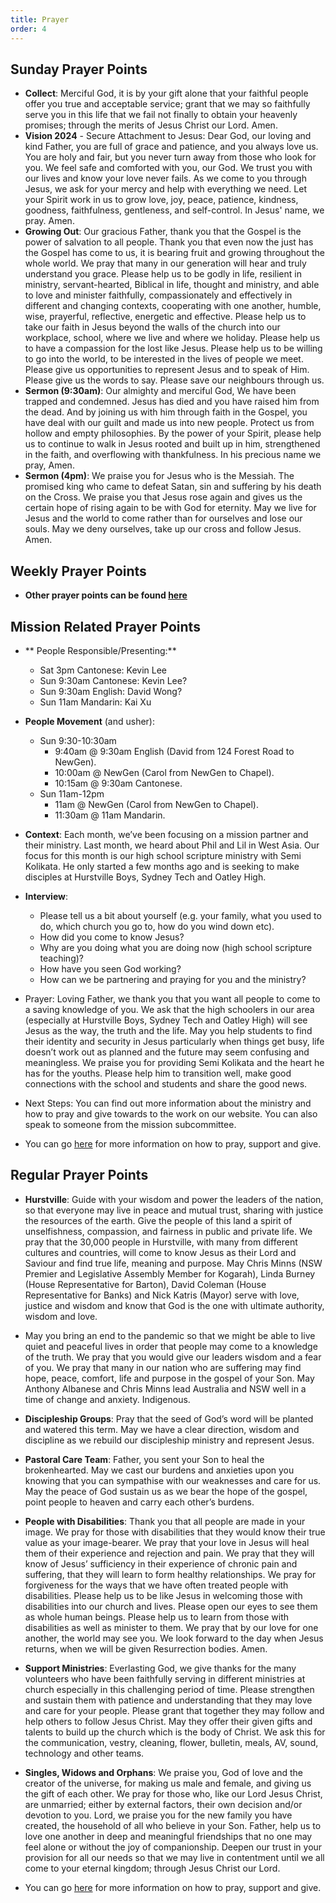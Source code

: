 ```yaml
---
title: Prayer
order: 4
---
```


## Sunday Prayer Points

- **Collect**: Merciful God, it is by your gift alone that your faithful people offer you true and acceptable service; grant that we may so faithfully serve you in this life that we fail not finally to obtain your heavenly promises; through the merits of Jesus Christ our Lord. Amen.
- **Vision 2024** - Secure Attachment to Jesus: Dear God, our loving and kind Father, you are full of grace and patience, and you always love us. You are holy and fair, but you never turn away from those who look for you. We feel safe and comforted with you, our God. We trust you with our lives and know your love never fails. As we come to you through Jesus, we ask for your mercy and help with everything we need. Let your Spirit work in us to grow love, joy, peace, patience, kindness, goodness, faithfulness, gentleness, and self-control. In Jesus' name, we pray. Amen.
- **Growing Out**: Our gracious Father, thank you that the Gospel is the power of salvation to all people. Thank you that even now the just has the Gospel has come to us, it is bearing fruit and growing throughout the whole world. We pray that many in our generation will hear and truly understand you grace. Please help us to be godly in life, resilient in ministry, servant-hearted, Biblical in life, thought and ministry, and able to love and minister faithfully, compassionately and effectively in different and changing contexts, cooperating with one another, humble, wise, prayerful, reflective, energetic and effective. Please help us to take our faith in Jesus beyond the walls of the church into our workplace, school, where we live and where we holiday. Please help us to have a compassion for the lost like Jesus. Please help us to be willing to go into the world, to be interested in the lives of people we meet. Please give us opportunities to represent Jesus and to speak of Him. Please give us the words to say. Please save our neighbours through us.
- **Sermon (9:30am)**: Our almighty and merciful God, We have been trapped and condemned. Jesus has died and you have raised him from the dead. And by joining us with him through faith in the Gospel, you have deal with our guilt and made us into new people. Protect us from hollow and empty philosophies. By the power of your Spirit, please help us to continue to walk in Jesus rooted and built up in him, strengthened in the faith, and overflowing with thankfulness. In his precious name we pray, Amen. 
- **Sermon (4pm)**: We praise you for Jesus who is the Messiah. The promised king who came to defeat Satan, sin and suffering by his death on the Cross. We praise you that Jesus rose again and gives us the certain hope of rising again to be with God for eternity. May we live for Jesus and the world to come rather than for ourselves and lose our souls. May we deny ourselves, take up our cross and follow Jesus. Amen. 



## Weekly Prayer Points
- **Other prayer points can be found [here](https://stgeorgeshurstville.org.au/prayer)** 


## Mission Related Prayer Points
- ** People Responsible/Presenting:**
  - Sat 3pm Cantonese: Kevin Lee
  - Sun 9:30am Cantonese: Kevin Lee?
  - Sun 9:30am English: David Wong?
  - Sun 11am Mandarin: Kai Xu
- **People Movement** (and usher):
  - Sun 9:30-10:30am
    - 9:40am @ 9:30am English (David from 124 Forest Road to NewGen). 
    - 10:00am @ NewGen (Carol from NewGen to Chapel). 
    - 10:15am @ 9:30am Cantonese. 
  - Sun 11am-12pm
    - 11am @ NewGen (Carol from NewGen to Chapel). 
    - 11:30am @ 11am Mandarin. 
- **Context**: Each month, we’ve been focusing on a mission partner and their ministry. Last month, we heard about Phil and Lil in West Asia. Our focus for this month is our high school scripture ministry with Semi Kolikata. He only started a few months ago and is seeking to make disciples at Hurstville Boys, Sydney Tech and Oatley High. 


- **Interview**:
  - Please tell us a bit about yourself (e.g. your family, what you used to do, which church you go to, how do you wind down etc). 
  - How did you come to know Jesus? 
  - Why are you doing what you are doing now (high school scripture teaching)? 
  - How have you seen God working? 
  - How can we be partnering and praying for you and the ministry? 
- Prayer: Loving Father, we thank you that you want all people to come to a saving knowledge of you. We ask that the high schoolers in our area (especially at Hurstville Boys, Sydney Tech and Oatley High) will see Jesus as the way, the truth and the life. May you help students to find their identity and security in Jesus particularly when things get busy, life doesn’t work out as planned and the future may seem confusing and meaningless. We praise you for providing Semi Kolikata and the heart he has for the youths. Please help him to transition well, make good connections with the school and students and share the good news.


- Next Steps: You can find out more information about the ministry and how to pray and give towards to the work on our website. You can also speak to someone from the mission subcommittee. 
- You can go [here](https://stgeorgeshurstville.org.au/mission-partners) for more information on how to pray, support and give.


## Regular Prayer Points
- **Hurstville**: Guide with your wisdom and power the leaders of the nation, so that everyone may live in peace and mutual trust, sharing with justice the resources of the earth. Give the people of this land a spirit of unselfishness, compassion, and fairness in public and private life. We pray that the 30,000 people in Hurstville, with many from different cultures and countries, will come to know Jesus as their Lord and Saviour and find true life, meaning and purpose. May Chris Minns (NSW Premier and Legislative Assembly Member for Kogarah), Linda Burney (House Representative for Barton), David Coleman (House Representative for Banks) and Nick Katris (Mayor) serve with love, justice and wisdom and know that God is the one with ultimate authority, wisdom and love. 
- May you bring an end to the pandemic so that we might be able to live quiet and peaceful lives in order that people may come to a knowledge of the truth. We pray that you would give our leaders wisdom and a fear of you. We pray that many in our nation who are suffering may find hope, peace, comfort, life and purpose in the gospel of your Son. May Anthony Albanese and Chris Minns lead Australia and NSW well in a time of change and anxiety. Indigenous.
- **Discipleship Groups**: Pray that the seed of God’s word will be planted and watered this term. May we have a clear direction, wisdom and discipline as we rebuild our discipleship ministry and represent Jesus. 
- **Pastoral Care Team**: Father, you sent your Son to heal the brokenhearted. May we cast our burdens and anxieties upon you knowing that you can sympathise with our weaknesses and care for us. May the peace of God sustain us as we bear the hope of the gospel, point people to heaven and carry each other’s burdens. 
- **People with Disabilities**: Thank you that all people are made in your image. We pray for those with disabilities that they would know their true value as your image-bearer. We pray that your love in Jesus will heal them of their experience and rejection and pain. We pray that they will know of Jesus’ sufficiency in their experience of chronic pain and suffering, that they will learn to form healthy relationships. We pray for forgiveness for the ways that we have often treated people with disabilities. Please help us to be like Jesus in welcoming those with disabilities into our church and lives. Please open our eyes to see them as whole human beings. Please help us to learn from those with disabilities as well as minister to them. We pray that by our love for one another, the world may see you. We look forward to the day when Jesus returns, when we will be given Resurrection bodies. Amen.
- **Support Ministries**: Everlasting God, we give thanks for the many volunteers who have been faithfully serving in different ministries at church especially in this challenging period of time. Please strengthen and sustain them with patience and understanding that they may love and care for your people. Please grant that together they may follow and help others to follow Jesus Christ. May they offer their given gifts and talents to build up the church which is the body of Christ. We ask this for the communication, vestry, cleaning, flower, bulletin, meals, AV, sound, technology and other teams. 
- **Singles, Widows and Orphans**: We praise you, God of love and the creator of the universe, for making us male and female, and giving us the gift of each other. We pray for those who, like our Lord Jesus Christ, are unmarried; either by external factors, their own decision and/or devotion to you. Lord, we praise you for the new family you have created, the household of all who believe in your Son. Father, help us to love one another in deep and meaningful friendships that no one may feel alone or without the joy of companionship. Deepen our trust in your provision for all our needs so that we may live in contentment until we all come to your eternal kingdom; through Jesus Christ our Lord. 



- You can go [here](https://stgeorgeshurstville.org.au/mission-partners) for more information on how to pray, support and give.


